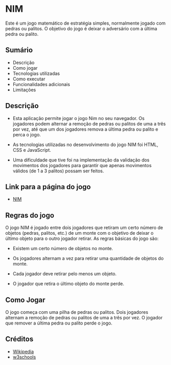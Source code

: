 # NIM

Este é um jogo matemático de estratégia simples, normalmente jogado com pedras ou palitos. O objetivo do jogo é deixar o adversário com a última pedra ou palito.

## Sumário

- Descrição
- Como jogar
- Tecnologias utilizadas
- Como executar
- Funcionalidades adicionais
- Limitações

## Descrição

- Esta aplicação permite jogar o jogo Nim no seu navegador. Os jogadores podem alternar a remoção de pedras ou palitos de uma a três por vez, até que um dos jogadores remova a última pedra ou palito e perca o jogo.

- As tecnologias utilizadas no desenvolvimento do jogo NIM foi HTML, CSS e JavaScript.

- Uma dificuldade que tive foi na implementação da validação dos movimentos dos jogadores para garantir que apenas movimentos válidos (de 1 a 3 palitos) possam ser feitos.

## Link para a página do jogo

- [NIM](https://nim1.netlify.app/)

## Regras do jogo

O jogo NIM é jogado entre dois jogadores que retiram um certo número de objetos (pedras, palitos, etc.) de um monte com o objetivo de deixar o último objeto para o outro jogador retirar. As regras básicas do jogo são:

- Existem um certo número de objetos no monte.

- Os jogadores alternam a vez para retirar uma quantidade de objetos do monte.

- Cada jogador deve retirar pelo menos um objeto.

- O jogador que retira o último objeto do monte perde.

## Como Jogar

O jogo começa com uma pilha de pedras ou palitos. Dois jogadores alternam a remoção de pedras ou palitos de uma a três por vez. O jogador que remover a última pedra ou palito perde o jogo.

## Créditos

- [Wikipedia](https://en.wikipedia.org/wiki/Nim)
- [w3schools](https://www.w3schools.com/js/js_htmldom.asp)
